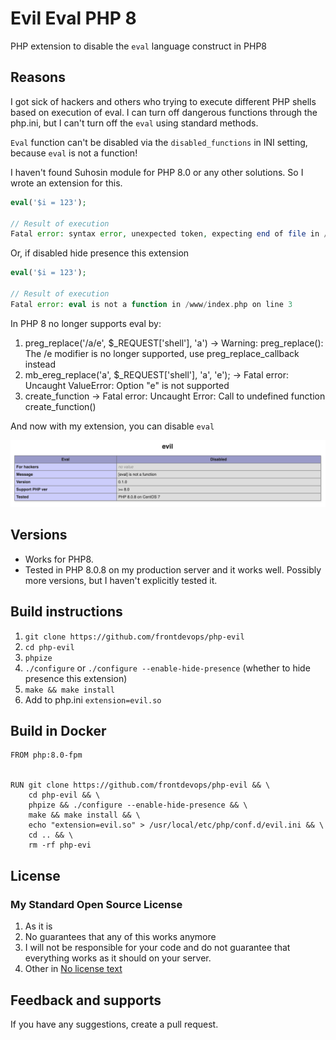 # Evil Eval PHP 8 
PHP extension to disable the `eval` language construct in PHP8

## Reasons
I got sick of hackers and others who trying to execute different PHP shells
based on execution of eval. I can turn off dangerous functions through the php.ini,
but I can't turn off the `eval` using standard methods.

`Eval` function can't be disabled via the `disabled_functions` in INI setting,
because `eval` is not a function!

I haven't found Suhosin module for PHP 8.0 or any other solutions.
So I wrote an extension for this.

```php
eval('$i = 123');

// Result of execution
Fatal error: syntax error, unexpected token, expecting end of file in /www/index.php on line 3
```

Or, if disabled hide presence this extension
```php
eval('$i = 123');

// Result of execution
Fatal error: eval is not a function in /www/index.php on line 3
```

In PHP 8 no longer supports eval by:
1. preg_replace('/a/e', $_REQUEST['shell'], 'a') -> Warning: preg_replace(): The /e modifier is no longer supported, use preg_replace_callback instead
2. mb_ereg_replace('a', $_REQUEST['shell'], 'a', 'e'); -> Fatal error: Uncaught ValueError: Option "e" is not supported 
3. create_function -> Fatal error: Uncaught Error: Call to undefined function create_function()

And now with my extension, you can disable `eval`

![Disable eval in PHP8 Screenshot](https://raw.githubusercontent.com/frontdevops/php-evil/main/assets/img1.png)


## Versions
- Works for PHP8.
- Tested in PHP 8.0.8 on my production server and it works well.
  Possibly more versions, but I haven't explicitly tested it.


## Build instructions
1. `git clone https://github.com/frontdevops/php-evil`
2. `cd php-evil`
3. `phpize`
4. `./configure` or `./configure --enable-hide-presence` (whether to hide presence this extension)
5. `make && make install`
6. Add to php.ini `extension=evil.so`


## Build in Docker
```docker
FROM php:8.0-fpm


RUN git clone https://github.com/frontdevops/php-evil && \
    cd php-evil && \
    phpize && ./configure --enable-hide-presence && \
    make && make install && \
    echo "extension=evil.so" > /usr/local/etc/php/conf.d/evil.ini && \
    cd .. && \
    rm -rf php-evi

```


## License
### My Standard Open Source License
1. As it is
2. No guarantees that any of this works anymore
3. I will not be responsible for your code and do not guarantee
   that everything works as it should on your server.
4. Other in [No license text](https://github.com/frontdevops/php-evil/blob/main/LICENSE)


## Feedback and supports
If you have any suggestions, create a pull request.

